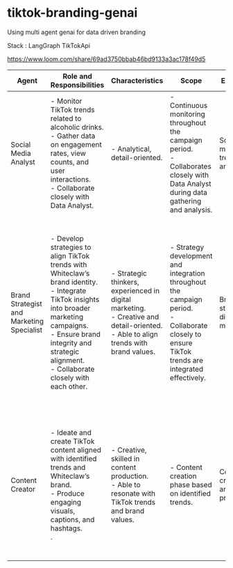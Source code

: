# tiktok-branding-genai
Using multi agent genai for data driven branding

Stack : LangGraph TikTokApi

https://www.loom.com/share/69ad3750bbab46bd9133a3ac178f49d5

| Agent                         | Role and Responsibilities                                                                                           | Characteristics                                                                                              | Scope                                                                                             | Expertise                               | Instructions                                                                                                                                    |
|-------------------------------|--------------------------------------------------------------------------------------------------------------------|-------------------------------------------------------------------------------------------------------------|---------------------------------------------------------------------------------------------------|----------------------------------------|-------------------------------------------------------------------------------------------------------------------------------------------------|
| Social Media Analyst          | - Monitor TikTok trends related to alcoholic drinks.<br>- Gather data on engagement rates, view counts, and user interactions.<br>- Collaborate closely with Data Analyst. | - Analytical, detail-oriented.                                                                              | - Continuous monitoring throughout the campaign period.<br>- Collaborates closely with Data Analyst during data gathering and analysis.          | Social media trends and analytics     | Continuously monitor TikTok for trends related to alcoholic drinks. Provide data on engagement metrics, view counts, and user interactions.        |
| Brand Strategist and Marketing Specialist | - Develop strategies to align TikTok trends with Whiteclaw’s brand identity.<br>- Integrate TikTok insights into broader marketing campaigns.<br>- Ensure brand integrity and strategic alignment.<br>- Collaborate closely with each other. | - Strategic thinkers, experienced in digital marketing.<br>- Creative and detail-oriented.<br>- Able to align trends with brand values.            | - Strategy development and integration throughout the campaign period.<br>- Collaborate closely to ensure TikTok trends are integrated effectively. | Brand strategy, digital marketing     | Develop comprehensive strategies to align TikTok trends with Whiteclaw’s brand identity and integrate insights into broader marketing campaigns. Implement strategies that capitalize on identified trends while maintaining brand integrity and achieving marketing goals. |
| Content Creator               | - Ideate and create TikTok content aligned with identified trends and Whiteclaw’s brand.<br>- Produce engaging visuals, captions, and hashtags.<br>. | - Creative, skilled in content production.<br>- Able to resonate with TikTok trends and brand values.         | - Content creation phase based on identified trends.<br>       | Content creation and production       | Ideate and create content that aligns with identified trends and promotes Whiteclaw. Produce engaging visuals, captions, and hashtags that resonate with TikTok trends and Whiteclaw’s brand.                                              |
